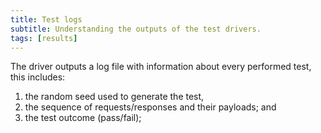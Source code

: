 ```yaml
---
title: Test logs
subtitle: Understanding the outputs of the test drivers.
tags: [results]
---
```


The driver outputs a log file with information about every performed test, this includes: 
1. the random seed used to generate the test, 
2. the sequence of requests/responses and their payloads; and
3. the test outcome (pass/fail);